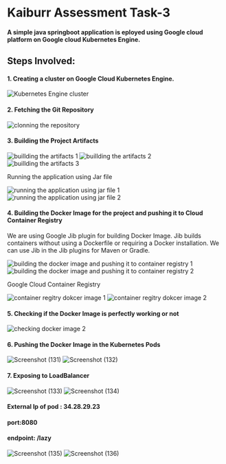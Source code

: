 # Kaiburr Assessment Task-3

#### A simple java springboot application is eployed using Google cloud platform on Google cloud Kubernetes Engine.

## Steps Involved:

#### 1. Creating a cluster on Google Cloud Kubernetes Engine.

![Kubernetes Engine cluster](https://user-images.githubusercontent.com/122474267/232206070-07b81735-b85b-4f11-bb79-ffb2dd8f6e73.png)

#### 2. Fetching the Git Repository

![clonning the repository](https://user-images.githubusercontent.com/122474267/232208321-8d34fad5-fdc9-4bbb-b095-b36f0bb39a08.png)

#### 3. Building the Project Artifacts

![buillding the artifacts 1](https://user-images.githubusercontent.com/122474267/232208220-82afb29c-93ed-4778-b5f5-454dc6904c45.png)
![buillding the artifacts 2](https://user-images.githubusercontent.com/122474267/232208340-597f13a3-1a41-45dc-b8c4-64983909614f.png)
![buillding the artifacts 3](https://user-images.githubusercontent.com/122474267/232208346-d1683c26-f174-485f-a097-041a7a9b2504.png)

Running the application using Jar file 

![running the application using jar file 1](https://user-images.githubusercontent.com/122474267/232208996-d07a37e0-c734-4a52-81ea-96040088a39a.png)
![running the application using jar file 2](https://user-images.githubusercontent.com/122474267/232209010-9133a96c-aa96-41c9-978e-5a83d10f4eab.png)

#### 4. Building the Docker Image for the project and pushing it to Cloud Container Registry

We are using Google Jib plugin for building Docker Image.
Jib builds containers without using a Dockerfile or requiring a Docker installation. We can use Jib in the Jib plugins for Maven or Gradle.

![building the docker image and pushing it to container registry 1](https://user-images.githubusercontent.com/122474267/232208508-f277f35e-4786-4a8d-b496-11ee5db90542.png)
![building the docker image and pushing it to container registry 2](https://user-images.githubusercontent.com/122474267/232208673-1c816b83-4526-42ef-bab4-8fa54662f66f.png)


Google Cloud Container Registry

![container regitry dokcer image 1](https://user-images.githubusercontent.com/122474267/232208851-ac37326e-e4ed-4edb-ba02-e71806d39008.png)
![container regitry dokcer image 2](https://user-images.githubusercontent.com/122474267/232208862-ee58b280-9bc0-464c-a0ea-d9eda2169c7a.png)

#### 5. Checking if the Docker Image is perfectly working or not

![checking docker image 2](https://user-images.githubusercontent.com/122474267/232209036-191d41e2-7e05-4b8b-8975-1c698cb984d2.png)

#### 6. Pushing the Docker Image in the Kubernetes Pods

![Screenshot (131)](https://user-images.githubusercontent.com/122474267/232209198-ee75e79c-0cad-4822-a54e-2bd647a40661.png)
![Screenshot (132)](https://user-images.githubusercontent.com/122474267/232209205-bfa4a8b2-41e4-4141-9d0a-dd6e43226360.png)

#### 7. Exposing to LoadBalancer

![Screenshot (133)](https://user-images.githubusercontent.com/122474267/232209367-5badcace-0661-4bb8-b9f0-d89e87a5007f.png)
![Screenshot (134)](https://user-images.githubusercontent.com/122474267/232209384-f123f380-f51b-4b27-8d66-00f6afa4f175.png)

#### External Ip of pod : 34.28.29.23 
#### port:8080
#### endpoint: /lazy
![Screenshot (135)](https://user-images.githubusercontent.com/122474267/232209397-6bee7b61-2aaf-4502-98c0-b1524b1baa0e.png)
![Screenshot (136)](https://user-images.githubusercontent.com/122474267/232209656-9877c4cf-cfed-4b4c-8b5c-81619d98ab3c.png)





